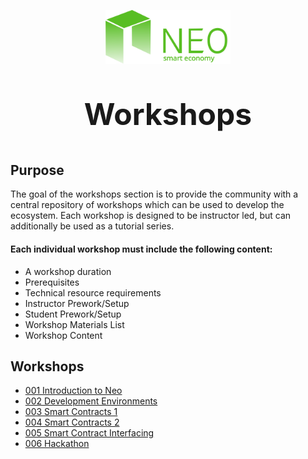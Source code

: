 <p align="center">
  <img 
    src="./assets/logo.svg" 
    width="200px"
    alt="Neo">
</p>

<p align="center" style="font-size: 48px;">
  <strong>Workshops</strong>
</p>

## Purpose
The goal of the workshops section is to provide the community with a central repository of workshops which can be used to develop the ecosystem.  Each workshop is designed to be instructor led, but can additionally be used as a tutorial series.
#### Each individual workshop must include the following content:
* A workshop duration
* Prerequisites
* Technical resource requirements 
* Instructor Prework/Setup
* Student Prework/Setup
* Workshop Materials List
* Workshop Content


## Workshops
* [001 Introduction to Neo](./1_introduction_to_neo/README.md)
* [002 Development Environments](./2_development_environment/README.md)
* [003 Smart Contracts 1](./3_smart_contract_1/README.md)
* [004 Smart Contracts 2](./4_smart_contract_2/README.md)
* [005 Smart Contract Interfacing](./5_smart_contract_interfacing/README.md)
* [006 Hackathon](./6_hackathon/README.md)